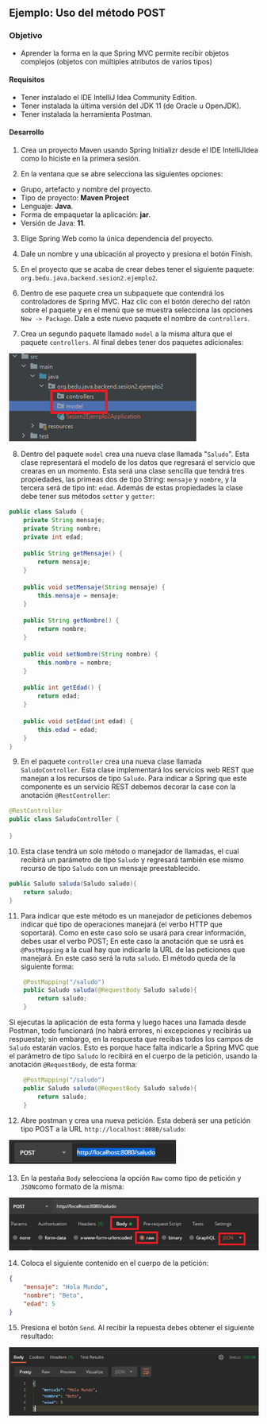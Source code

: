 ## Ejemplo: Uso del método POST

### Objetivo
- Aprender la forma en la que Spring MVC permite recibir objetos complejos (objetos con múltiples atributos de varios tipos)

#### Requisitos
- Tener instalado el IDE IntelliJ Idea Community Edition.
- Tener instalada la última versión del JDK 11 (de Oracle u OpenJDK).
- Tener instalada la herramienta Postman.

#### Desarrollo

1. Crea un proyecto Maven usando Spring Initializr desde el IDE IntelliJIdea como lo hiciste en la primera sesión.

2. En la ventana que se abre selecciona las siguientes opciones:
- Grupo, artefacto y nombre del proyecto. 
- Tipo de proyecto: **Maven Project**
- Lenguaje: **Java**. 
- Forma de empaquetar la aplicación: **jar**. 
- Versión de Java: **11**.

3. Elige Spring Web como la única dependencia del proyecto.

4. Dale un nombre y una ubicación al proyecto y presiona el botón Finish.

5. En el proyecto que se acaba de crear debes tener el siguiente paquete: `org.bedu.java.backend.sesion2.ejemplo2`.

6. Dentro de ese paquete crea un subpaquete que contendrá los controladores de Spring MVC. Haz clic con el botón derecho del ratón sobre el paquete y en el menú que se muestra selecciona las opciones `New -> Package`. Dale a este nuevo paquete el nombre de `controllers`. 

7. Crea un segundo paquete llamado `model` a la misma altura que el paquete `controllers`. Al final debes tener dos paquetes adicionales:

![imagen](img/img_01.png)

8. Dentro del paquete `model` crea una nueva clase llamada "`Saludo`". Esta clase representará el modelo de los datos que regresará el servicio que crearas en un momento. Esta será una clase sencilla que tendrá tres propiedades, las primeas dos de tipo String: `mensaje` y `nombre`, y la tercera será de tipo int: `edad`. Además de estas propiedades la clase debe tener sus métodos `setter` y `getter`:

```java
public class Saludo {
    private String mensaje;
    private String nombre;
    private int edad;

    public String getMensaje() {
        return mensaje;
    }

    public void setMensaje(String mensaje) {
        this.mensaje = mensaje;
    }

    public String getNombre() {
        return nombre;
    }

    public void setNombre(String nombre) {
        this.nombre = nombre;
    }

    public int getEdad() {
        return edad;
    }

    public void setEdad(int edad) {
        this.edad = edad;
    }
}
```
  
9. En el paquete `controller` crea una nueva clase llamada `SaludoController`. Esta clase implementará los servicios web REST que manejan a los recursos de tipo `Saludo`. Para indicar a Spring que este componente es un servicio REST debemos decorar la case con la anotación `@RestController`:

```java
@RestController
public class SaludoController {

}
```

10. Esta clase tendrá un solo método o manejador de llamadas, el cual recibirá un parámetro de tipo `Saludo` y regresará también ese mismo recurso de tipo `Saludo` con un mensaje preestablecido.

```java
public Saludo saluda(Saludo saludo){
    return saludo;
}
```

11. Para indicar que este método es un manejador de peticiones debemos indicar qué tipo de operaciones manejará (el verbo HTTP que soportará). Como en este caso solo se usará para crear información, debes usar el verbo POST; En este caso la anotación que se usrá es `@PostMapping` a la cual hay que indicarle la URL de las peticiones que manejará. En este caso será la ruta `saludo`. El método queda de la siguiente forma:

```java
    @PostMapping("/saludo")
    public Saludo saluda(@RequestBody Saludo saludo){
        return saludo;
    }
```

Si ejecutas la aplicación de esta forma y luego haces una llamada desde Postman, todo funcionará (no habrá errores, ni excepciones y recibirás ua respuesta); sin embargo, en la respuesta que recibas todos los campos de `Saludo` estarán vacíos. Esto es porque hace falta indicarle a Spring MVC que el parámetro de tipo `Saludo` lo recibirá en el cuerpo de la petición, usando la anotación `@RequestBody`, de esta forma:


```java
    @PostMapping("/saludo")
    public Saludo saluda(@RequestBody Saludo saludo){
        return saludo;
    }
```

12. Abre postman y crea una nueva petición. Esta deberá ser una petición tipo POST a la URL `http://localhost:8080/saludo`:

![imagen](img/img_02.png)

13. En la pestaña `Body` selecciona la opción `Raw` como tipo de petición y `JSON`como formato de la misma:

![imagen](img/img_03.png)

14. Coloca el siguiente contenido en el cuerpo de la petición:

```json
{
    "mensaje": "Hola Mundo",
    "nombre": "Beto",
    "edad": 5
}
```

15. Presiona el botón `Send`. Al recibir la repuesta debes obtener el siguiente resultado:

![imagen](img/img_04.png)
